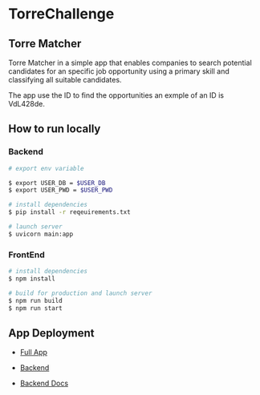 # TorreChallenge

## Torre Matcher

Torre Matcher in a simple app that enables companies to search potential candidates for an specific job opportunity using a primary skill and classifying all suitable candidates.

The app use the ID to find the opportunities an exmple of an ID is VdL428de.

## How to run locally

### Backend


```bash
# export env variable

$ export USER_DB = $USER_DB
$ export USER_PWD = $USER_PWD 

# install dependencies
$ pip install -r reqeuirements.txt

# launch server
$ uvicorn main:app

```


### FrontEnd

```bash
# install dependencies
$ npm install

# build for production and launch server
$ npm run build
$ npm run start

```



## App Deployment
* [Full App](https://torre-front-pel3jonw4q-uc.a.run.app/)

* [Backend](https://torre-back-pel3jonw4q-uc.a.run.app)

* [Backend Docs](https://torre-back-pel3jonw4q-uc.a.run.app/docs)

